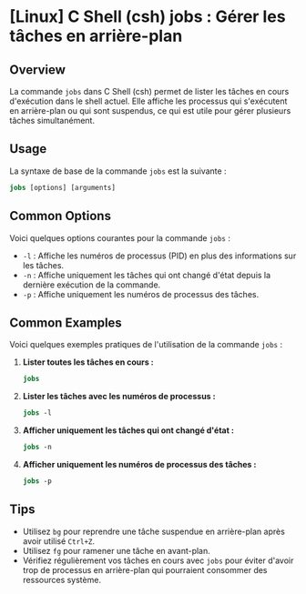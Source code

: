 # [Linux] C Shell (csh) jobs : Gérer les tâches en arrière-plan

## Overview
La commande `jobs` dans C Shell (csh) permet de lister les tâches en cours d'exécution dans le shell actuel. Elle affiche les processus qui s'exécutent en arrière-plan ou qui sont suspendus, ce qui est utile pour gérer plusieurs tâches simultanément.

## Usage
La syntaxe de base de la commande `jobs` est la suivante :

```csh
jobs [options] [arguments]
```

## Common Options
Voici quelques options courantes pour la commande `jobs` :

- `-l` : Affiche les numéros de processus (PID) en plus des informations sur les tâches.
- `-n` : Affiche uniquement les tâches qui ont changé d'état depuis la dernière exécution de la commande.
- `-p` : Affiche uniquement les numéros de processus des tâches.

## Common Examples
Voici quelques exemples pratiques de l'utilisation de la commande `jobs` :

1. **Lister toutes les tâches en cours :**
   ```csh
   jobs
   ```

2. **Lister les tâches avec les numéros de processus :**
   ```csh
   jobs -l
   ```

3. **Afficher uniquement les tâches qui ont changé d'état :**
   ```csh
   jobs -n
   ```

4. **Afficher uniquement les numéros de processus des tâches :**
   ```csh
   jobs -p
   ```

## Tips
- Utilisez `bg` pour reprendre une tâche suspendue en arrière-plan après avoir utilisé `Ctrl+Z`.
- Utilisez `fg` pour ramener une tâche en avant-plan.
- Vérifiez régulièrement vos tâches en cours avec `jobs` pour éviter d'avoir trop de processus en arrière-plan qui pourraient consommer des ressources système.